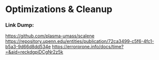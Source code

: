 # Optimizations & Cleanup


### Link Dump:
https://github.com/plasma-umass/scalene
https://repository.upenn.edu/entities/publication/72ca3499-c5f6-4fc1-b5a3-9d66d8dd534e
https://errorprone.info/docs/time?=&aid=reckdgpiDCgNr2z5k







